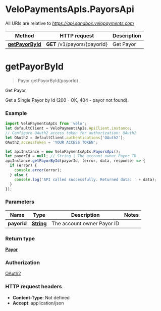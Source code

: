 # VeloPaymentsApIs.PayorsApi

All URIs are relative to *https://api.sandbox.velopayments.com*

Method | HTTP request | Description
------------- | ------------- | -------------
[**getPayorById**](PayorsApi.md#getPayorById) | **GET** /v1/payors/{payorId} | Get Payor


<a name="getPayorById"></a>
# **getPayorById**
> Payor getPayorById(payorId)

Get Payor

Get a Single Payor by Id (200 - OK, 404 - payor not found). 

### Example
```javascript
import VeloPaymentsApIs from 'velo';
let defaultClient = VeloPaymentsApIs.ApiClient.instance;
// Configure OAuth2 access token for authorization: OAuth2
let OAuth2 = defaultClient.authentications['OAuth2'];
OAuth2.accessToken = 'YOUR ACCESS TOKEN';

let apiInstance = new VeloPaymentsApIs.PayorsApi();
let payorId = null; // String | The account owner Payor ID
apiInstance.getPayorById(payorId, (error, data, response) => {
  if (error) {
    console.error(error);
  } else {
    console.log('API called successfully. Returned data: ' + data);
  }
});
```

### Parameters

Name | Type | Description  | Notes
------------- | ------------- | ------------- | -------------
 **payorId** | [**String**](.md)| The account owner Payor ID | 

### Return type

[**Payor**](Payor.md)

### Authorization

[OAuth2](../README.md#OAuth2)

### HTTP request headers

 - **Content-Type**: Not defined
 - **Accept**: application/json

